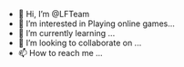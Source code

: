 - 👋 Hi, I’m @LFTeam
- 👀 I’m interested in Playing online games...
- 🌱 I’m currently learning ...
- 💞️ I’m looking to collaborate on ...
- 📫 How to reach me ...

<!---
LFTeam/LFTeam is a ✨ special ✨ repository because its `README.md` (this file) appears on your GitHub profile.
You can click the Preview link to take a look at your changes.
--->
